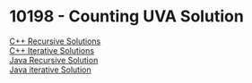 # 10198 - Counting UVA Solution
[C++ Recursive Solutions](https://ideone.com/0KH0c7)<br />
[C++ Iterative Solutions](https://ideone.com/Tkrh6R)<br />
[Java Recursive Solution](https://ideone.com/hhqYwJ)<br />
[Java iterative Solution](https://ideone.com/91eVf9)<br />
